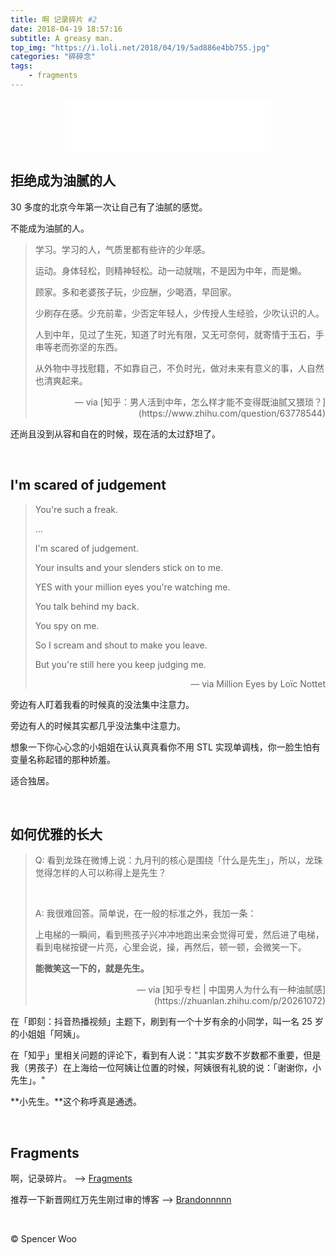 ```yaml
---
title: 啊 记录碎片 #2
date: 2018-04-19 18:57:16
subtitle: A greasy man.
top_img: "https://i.loli.net/2018/04/19/5ad886e4bb755.jpg"
categories: "碎碎念"
tags:
	- fragments
---
```


<div align="center">
	<iframe frameborder="no" border="0" marginwidth="0" marginheight="0" width=330 height=86 src="//music.163.com/outchain/player?type=2&id=437116736&auto=1&height=66"></iframe>
</div>

## 拒绝成为油腻的人

30 多度的北京今年第一次让自己有了油腻的感觉。

不能成为油腻的人。

> 学习。学习的人，气质里都有些许的少年感。
>
> 运动。身体轻松，则精神轻松。动一动就喘，不是因为中年，而是懒。
>
> 顾家。多和老婆孩子玩，少应酬，少喝酒，早回家。
>
> 少刷存在感。少充前辈，少否定年轻人，少传授人生经验，少吹认识的人。
>
> 人到中年，见过了生死，知道了时光有限，又无可奈何，就寄情于玉石，手串等老而弥坚的东西。
>
> 从外物中寻找慰籍，不如靠自己，不负时光，做对未来有意义的事，人自然也清爽起来。
> <br>
> <div align="right">— via [知乎：男人活到中年，怎么样才能不变得既油腻又猥琐？](https://www.zhihu.com/question/63778544)</div>

还尚且没到从容和自在的时候，现在活的太过舒坦了。

<br>

## I'm scared of judgement

> You're such a freak.
>
> ...
>
> I'm scared of judgement.
>
> Your insults and your slenders stick on to me.
>
> YES with your million eyes you're watching me.
>
> You talk behind my back.
>
> You spy on me.
>
> So I scream and shout to make you leave.
>
> But you're still here you keep judging me.
>
> <div align="right">— via Million Eyes by Loïc Nottet</div>

旁边有人盯着我看的时候真的没法集中注意力。

旁边有人的时候其实都几乎没法集中注意力。

想象一下你心心念的小姐姐在认认真真看你不用 STL 实现单调栈，你一脸生怕有变量名称起错的那种娇羞。

适合独居。

<br>

## 如何优雅的长大

>Q: 看到龙珠在微博上说：九月刊的核心是围绕「什么是先生」，所以，龙珠觉得怎样的人可以称得上是先生？
>
><br>
>
>A: 我很难回答。简单说，在一般的标准之外，我加一条：
>
>上电梯的一瞬间，看到熊孩子兴冲冲地跑出来会觉得可爱，然后进了电梯，看到电梯按键一片亮，心里会说，操，再然后，顿一顿，会微笑一下。
>
>**能微笑这一下的，就是先生。**
>
><div align="right">— via [知乎专栏 | 中国男人为什么有一种油腻感](https://zhuanlan.zhihu.com/p/20261072)</div>

在「即刻：抖音热播视频」主题下，刷到有一个十岁有余的小同学，叫一名 25 岁的小姐姐「阿姨」。

在「知乎」里相关问题的评论下，看到有人说："其实岁数不岁数都不重要，但是我（男孩子）在上海给一位阿姨让位置的时候，阿姨很有礼貌的说：「谢谢你，小先生」。"

**小先生。**这个称呼真是通透。

<br>

## Fragments

啊，记录碎片。 —> [Fragments](https://spencerwoo.com/tags/#fragments)

推荐一下新晋网红万先生刚过审的博客 —> [Brandonnnnn](https://www.trafalga.cn/)

<br>

© Spencer Woo
